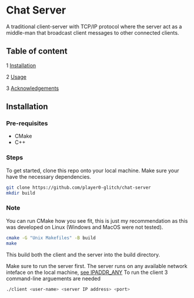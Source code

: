 
# Chat Server

A traditional client-server with TCP/IP protocol where the server act as a middle-man that broadcast client messages to other connected clients.

## Table of content
1 [Installation](#Installation)

2 [Usage](#Usage)

3 [Acknowledgements](#Acknowledgments)

## Installation
### Pre-requisites

- CMake 
- C++

### Steps

To get started, clone this repo onto your local machine. Make sure your have the necessary dependencies.

```bash
git clone https://github.com/player0-glitch/chat-server
mkdir build
```
### Note
You can run CMake how you see fit, this is just my recommendation as this was developed on Linux (Windows and MacOS were not tested).

```bash
cmake -G "Unix Makefiles" -B build
make 
```
This build both the client and the server into the build directory.

Make sure to run the server first. The server runs on any available network inteface on the local machine, [see IPADDR_ANY](https://man7.org/linux/man-pages/man7/ip.7.html#:~:text=When%20INADDR_ANY%20is%0A%20%20%20%20%20%20%20specified,set%0A%20%20%20%20%20%20%20to%20INADDR_ANY.)
To run the client 3 command-line arguements are needed
```bash
./client <user-name> <server IP address> <port>
```





